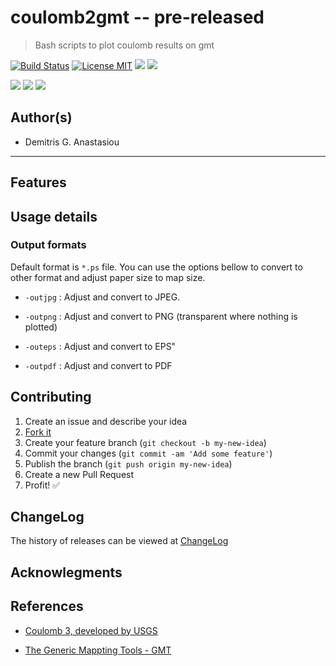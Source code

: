 coulomb2gmt -- pre-released
==================

> Bash scripts to plot coulomb results on gmt


[![Build Status](https://api.travis-ci.org/demanasta/coulomb2gmt.svg)](https://travis-ci.org/demanasta/coulomb2gmt)
[![License MIT](http://img.shields.io/badge/license-MIT-brightgreen.svg)](https://github.com/demanasta/coulomb2gmt/blob/master/LICENSE)
[![](https://img.shields.io/github/release/demanasta/doulomb2gmt.svg)](https://github.com/coulomb2gmt/pres-templates/releases/latest)
[![](https://img.shields.io/github/tag/demanasta/coulomb2gmt.svg)](https://github.com/demanasta/coulomb2gmt/tags)

[![](https://img.shields.io/github/stars/demanasta/coulomb2gmt.svg)](https://github.com/demanasta/coulomb2gmt/stargazers)
[![](https://img.shields.io/github/forks/demanasta/coulomb2gmt.svg)](https://github.com/demanasta/coulomb2gmt/network)
[![](https://img.shields.io/github/issues/demanasta/coulomb2gmt.svg)](https://github.com/demanasta/coulomb2gmt/issues)

## Author(s)
*   Demitris G. Anastasiou	

--------------------------------------------------------------------------------

## Features

## Usage details



### Output formats
Default format is `*.ps` file. You can use  the options bellow to convert  to other format and adjust paper size to map size.

* `-outjpg` : Adjust and convert to JPEG.

* `-outpng` : Adjust and convert to PNG (transparent where nothing is plotted)

* `-outeps` : Adjust and convert to EPS"

* `-outpdf` : Adjust and convert to PDF

## Contributing

1. Create an issue and describe your idea
2. [Fork it](https://github.com/demanasta/coulomb2gmt/network#fork-destination-box)
3. Create your feature branch (`git checkout -b my-new-idea`)
4. Commit your changes (`git commit -am 'Add some feature'`)
5. Publish the branch (`git push origin my-new-idea`)
6. Create a new Pull Request
7. Profit! :white_check_mark:

## ChangeLog

The history of releases can be viewed at [ChangeLog](ChangeLog.md)

## Acknowlegments

## References
* [Coulomb 3, developed by USGS](https://earthquake.usgs.gov/research/software/coulomb/)

* [The Generic Mappting Tools - GMT](http://gmt.soest.hawaii.edu/)